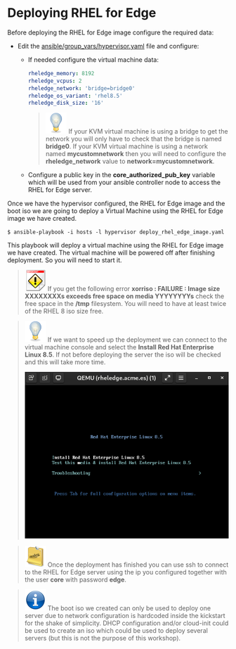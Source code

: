 # Deploying RHEL for Edge

Before deploying the RHEL for Edge image configure the required data:

* Edit the [ansible/group_vars/hypervisor.yaml](ansible/group_vars/hypervisor.yaml) file and configure:

  * If needed configure the virtual machine data:

    ```yaml
    rheledge_memory: 8192
    rheledge_vcpus: 2
    rheledge_network: 'bridge=bridge0'
    rheledge_os_variant: 'rhel8.5'
    rheledge_disk_size: '16'
    ```

    > ![TIP](icons/tip-icon.png) If your KVM virtual machine is using a bridge to get the network you will only have to check that the bridge is named **bridge0**. If your KVM virtual machine is using a network named **mycustomnetwork** then you will need to configure the **rheledge_network** value to **network=mycustomnetwork**.
  
  * Configure a public key in the **core_authorized_pub_key** variable which will be used from your ansible controller node to access the RHEL for Edge server.

Once we have the hypervisor configured, the RHEL for Edge image and the boot iso we are going to deploy a Virtual Machine using the RHEL for Edge image we have created.

```console
$ ansible-playbook -i hosts -l hypervisor deploy_rhel_edge_image.yaml
```

This playbook will deploy a virtual machine using the RHEL for Edge image we have created. The virtual machine will be powered off after finishing deployment. So you will need to start it.

> ![IMPORTANT](icons/important-icon.png) If you get the following error **xorriso : FAILURE : Image size XXXXXXXXs exceeds free space on media YYYYYYYYs** check the free space in the **/tmp** filesystem. You will need to have at least twice of the RHEL 8 iso size free.

> ![TIP](icons/tip-icon.png) If we want to speed up the deployment we can connect to the virtual machine console and select the **Install Red Hat Enterprise Linux 8.5**. If not before deploying the server the iso will be checked and this will take more time.
>
> ![BOOT](imgs/rheledge-boot.png)

> ![NOTE](icons/note-icon.png) Once the deployment has finished you can use ssh to connect to the RHEL for Edge server using the ip you configured together with the user **core** with password **edge**.

> ![INFORMATION](icons/information-icon.png) The boot iso we created can only be used to deploy one server due to network configuration is hardcoded inside the kickstart for the shake of simplicity. DHCP configuration and/or cloud-init could be used to create an iso which could be used to deploy several servers (but this is not the purpose of this workshop).